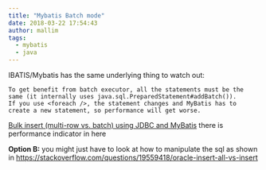 ```yaml
---
title: "Mybatis Batch mode"
date: 2018-03-22 17:54:43
author: mallim
tags:
  - mybatis
  - java
---
```


IBATIS/Mybatis has the same underlying thing to watch out:

````
To get benefit from batch executor, all the statements must be the same (it internally uses java.sql.PreparedStatement#addBatch()).
If you use <foreach />, the statement changes and MyBatis has to create a new statement, so performance will get worse.
````

[Bulk insert (multi-row vs. batch) using JDBC and MyBatis](http://blog.harawata.net/2016/04/bulk-insert-multi-row-vs-batch-using.html?m=1)
there is performance indicator in here

**Option B:** you might just have to look at how to manipulate the sql as shown in https://stackoverflow.com/questions/19559418/oracle-insert-all-vs-insert

